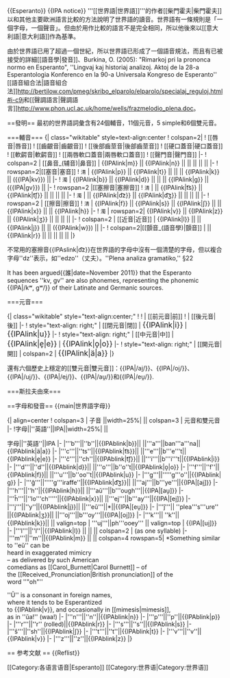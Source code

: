 {{Esperanto}}
{{IPA notice}}
'''[[世界語|世界語]]'''的作者[[柴門霍夫|柴門霍夫]]以和其他主要歐洲語言比較的方法說明了世界語的讀音。世界語有一條規則是「一個字母，一個聲音」。但由於用作比較的語言不是完全相同，所以他後來以[[意大利語|意大利語]]作為基準。

由於世界語已用了超過一個世紀，所以世界語已形成了一個語音規法，而且有已被接受的詳細[[語音學|發音]]、<ref>Burkina, O. (2005): "Rimarkoj pri la prononca normo en Esperanto", ''Lingvaj kaj historiaj analizoj. Aktoj de la 28-a Esperantologia Konferenco en la 90-a Universala Kongreso de Esperanto''</ref> [[語音組合法|語音組合法]]<ref>http://bertilow.com/pmeg/skribo_elparolo/elparolo/specialaj_reguloj.html#i-c9j</ref>和[[聲調語言|聲調語言]]<ref>http://www.phon.ucl.ac.uk/home/wells/frazmelodio_plena.doc</ref>。

==發明==
最初的世界語詞彙含有24個輔音，11個元音，5 simple和6個雙元音。

===輔音===
{| class="wikitable" style=text-align:center
! colspan=2|
! [[唇音|唇音]]
! [[齒齦音|齒齦音]]
! [[後部齒莖音|後部齒莖音]]
! [[硬口蓋音|硬口蓋音]]
! [[軟齶音|軟齶音]]
! [[兩唇軟口蓋音|兩唇軟口蓋音]]
! [[聲門音|聲門音]]
|-
! colspan=2 | [[鼻音_(辅音)|鼻音]] 
| {{IPAlink|m}} || {{IPAlink|n}} || || || || ||
|-
! rowspan=2|[[塞音|塞音]]
! <small>清</small> 
| {{IPAlink|p}} || {{IPAlink|t}} || || || {{IPAlink|k}} || ({{IPA|kv}}) ||
|-
! <small>濁</small>
| {{IPAlink|b}} || {{IPAlink|d}} || || || {{IPAlink|ɡ}} || ({{IPA|ɡv}}) ||
|-
! rowspan=2 |[[塞擦音|塞擦音]]
! <small>清</small>
| || {{IPAlink|t͡s}} || {{IPAlink|t͡ʃ}} || || || ||
|-
! <small>濁</small> 
| || {{IPAlink|d͡z}} || {{IPAlink|d͡ʒ}} || || || ||
|-
! rowspan=2 | [[擦音|擦音]]
! <small>清</small>
| {{IPAlink|f}} || {{IPAlink|s}} || {{IPAlink|ʃ}} || || {{IPAlink|x}} || || {{IPAlink|h}}
|- 
! <small>濁</small> 
| rowspan=2<!--/v/ is ambiguous between fric and approx, as in Slavic. It does not behave as a fric. in voicing assimilation rules.-->| {{IPAlink|v}} || {{IPAlink|z}} || {{IPAlink|ʒ}} || || || ||
|- 
! colspan=2 | [[近音|近音]]
| {{IPAlink|l}} || || {{IPAlink|j}} || || ({{IPAlink|w}}) || 
|- 
! colspan=2|[[顫音_(語音學)|顫音]]
| || {{IPAlink|r}} || || || || ||
|}

不常用的塞擦音{{IPAslink|d͡z}}在世界語的字母中沒有一個清楚的字母，但以複合字母''dz''表示，如''edzo''（丈夫）。<ref>''Plena analiza gramatiko,'' §22</ref>

It has been argued{{誰|date=November 2011}} that the Esperanto sequences ''kv, gv'' are also phonemes, representing the phonemic {{IPA|/kʷ, ɡʷ/}} of their Latinate and Germanic sources.

===元音===

{| class="wikitable" style="text-align:center;"
!
! | [[前元音|前]]
! | [[後元音|後]]
|-
! style="text-align: right;" | [[閉元音|閉]]
| <span style="font-size:125%;">{{IPAlink|i}}</span>
| <span style="font-size:125%;">{{IPAlink|u}}</span>
|-
! style="text-align: right;" | [[中元音|中]]
| <span style="font-size:125%;">{{IPAlink|e̞|e}}</span>
| <span style="font-size:125%;">{{IPAlink|o̞|o}}</span>
|-
! style="text-align: right;" | [[開元音|開]]
| colspan=2 | <span style="font-size:125%;">{{IPAlink|ä|a}}</span>
|}

還有六個歷史上穩定的[[雙元音|雙元音]]：{{IPA|/ai̯/}}、{{IPA|/oi̯/}}、{{IPA|/ui̯/}}、{{IPA|/ei̯/}}、{{IPA|/au̯/}}和{{IPA|/eu̯/}}.

===斯拉夫由來===

==字母和發音==
{{main|世界語字母}}

{| align=center
! colspan=3 | 子音 ||width=25%| || colspan=3 | 元音和雙元音
|-
!字母||''英語''||IPA||width=25%|  ||

字母||''英語''||IPA
|-
|'''b'''||''b''||{{IPAblink|b}}|| ||'''a'''||ban'''a'''na||{{IPAblink|ä|a}}
|-
|'''c'''||''ts''||{{IPAblink|t͡s}}|| ||'''e'''||b'''e'''t||{{IPAblink|e̞|e}}
|-
|'''ĉ'''||''ch''||{{IPAblink|t͡ʃ}}|| ||'''i'''||b'''i'''t||{{IPAblink|i}}
|-
|'''d'''||''d''||{{IPAblink|d}}|| ||'''o'''||b''o''t||{{IPAblink|o̞|o}}
|-
|'''f'''||''f''||{{IPAblink|f}}|| ||'''u'''||b''oo''t||{{IPAblink|u}}
|-
|'''g'''||'''''g'''o''||{{IPAblink|ɡ}}
|-
|'''ĝ'''||'''''g'''iraffe''||{{IPAblink|d͡ʒ}}|| ||'''aj'''||b'''ye'''||{{IPA|[ai̯]}}
|-
|'''h'''||''h''||{{IPAblink|h}}|| ||'''aŭ'''||b'''ough'''||{{IPA|[au̯]}}
|-
|'''ĥ'''||''lo'''ch'''''||{{IPAblink|x}}|| ||'''ej'''||b'''ay'''||{{IPA|[ei̯]}}
|-
|'''j'''||''y''||{{IPAblink|j}}|| ||'''eŭ'''||*||{{IPA|[eu̯]}}
|-
|'''ĵ'''|| ''plea'''s'''ure'' ||{{IPAblink|ʒ}}|| ||'''oj'''||b'''oy'''||{{IPA|[oi̯]}}
|-
|'''k'''|| ''k''|| {{IPAblink|k}}|| || valign=top | '''uj'''||ph'''ooey''' || valign=top | {{IPA|[ui̯]}}
|-
|'''l'''||''l''||{{IPAblink|l}} || || || colspan=2 | (as one syllable)
|-
|'''m'''||''m''||{{IPAblink|m}} || || colspan=4 rowspan=5| *Something similar to ''eŭ'' can be <br>heard in exaggerated mimicry <br>– as delivered by such American <br>comedians as [[Carol_Burnett|Carol Burnett]] – of <br>the [[Received_Pronunciation|British pronunciation]] of the <br>word ''"oh"''

''Ŭ'' is a consonant in foreign names, <br>where it tends to be Esperantized <br>to {{IPAblink|v}}, and occasionally in [[mimesis|mimesis]], <br>as in ''ŭa!'' (waa!)
|-
|'''n'''||''n''||{{IPAblink|n}}
|-
|'''p'''||''p''||{{IPAblink|p}}
|-
|'''r'''||''r'' (rolled)||{{IPAblink|r}}
|-
|'''s'''||''s''||{{IPAblink|s}} 
|-
|'''ŝ'''||''sh''||{{IPAblink|ʃ}} 
|-
|'''t'''||''t''||{{IPAblink|t}}
|-
|'''v'''||''v''||{{IPAblink|v}}
|-
|'''z'''||''z''||{{IPAblink|z}}
|}

== 参考文献 ==
{{Reflist}}

[[Category:各语言语音|Esperanto]]
[[Category:世界语|Category:世界语]]